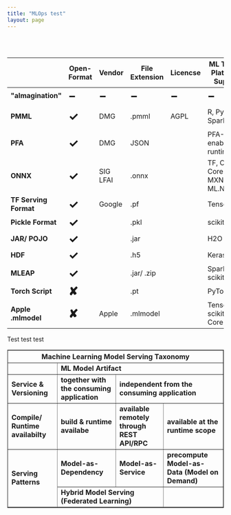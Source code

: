 ```yaml
---
title: "MLOps test"
layout: page
---
```


<html lang="en" dir="ltr">
  <head>
    <meta charset="utf-8">
    <title></title>
  </head>
  <body>
​
​
<div class="page-layout-xl--default">
  <table class="table table-striped">
    <thead>
      <tr>
      <th class="table-head" scope="col" style="width: 200px;"></th>
      <th class="table-head" scope="col">Open-Format</th>
      <th class="table-head" scope="col">Vendor</th>
      <th class="table-head" scope="col">File Extension</th>
      <th class="table-head" scope="col">Licencse</th>
      <th class="table-head" scope="col">ML Tools &amp; Platforms Support</th>
      <th class="table-head" scope="col">Human-readable</th>
      <th class="table-head" scope="col">Compression</th>
    </tr>
​
  </thead>
  <tbody>
    <tr>
      <td scope="row"><b>"almagination"</b></td>
      <td><b style="font-size: 20pt;">−</b></td>
      <td><b style="font-size: 20pt;">−</b></td>
      <td><b style="font-size: 20pt;">−</b></td>
      <td><b style="font-size: 20pt;">−</b></td>
      <td><b style="font-size: 20pt;">−</b></td>
      <td><b style="font-size: 20pt;">−</b></td>
      <td><b style="font-size: 20pt;">✓</b></td>
    </tr>
    <tr>
      <td scope="row"><b>PMML</b></td>
      <td><b style="font-size: 20pt;">✓</b></td>
      <td>DMG</td>
      <td>.pmml</td>
      <td>AGPL</td>
      <td>R, Python, Spark</td>
      <td><b style="font-size: 20pt;">✓</b> (XML)</td>
      <td><b style="font-size: 20pt;">✘</b></td>
    </tr>
    <tr>
      <td scope="row"><b>PFA</b></td>
      <td><b style="font-size: 20pt;">✓</b></td>
      <td>DMG</td>
      <td>JSON</td>
      <td></td>
      <td>PFA-enabled runtime</td>
      <td><b style="font-size: 20pt;">✓</b> (JSON)</td>
      <td><b style="font-size: 20pt;">✘</b></td>
    </tr>
    <tr>
      <td scope="row"><b>ONNX</b></td>
      <td><b style="font-size: 20pt;">✓</b></td>
      <td>SIG<br>LFAI<br></td>
      <td>.onnx</td>
      <td></td>
      <td>TF, CNTK, Core ML, MXNet, ML.NET</td>
      <td><b style="font-size: 20pt;">−</b></td>
      <td><b style="font-size: 20pt;">✓</b></td>
    </tr>
    <tr>
      <td scope="row"><b>TF Serving Format</b></td>
      <td><b style="font-size: 20pt;">✓</b></td>
      <td>Google</td>
      <td>.pf</td>
      <td></td>
      <td>Tensor Flow</td>
      <td><b style="font-size: 20pt;">✘</b></td>
      <td>g-zip</td>
    </tr>
    <tr>
      <td scope="row"><b>Pickle Format</b></td>
      <td><b style="font-size: 20pt;">✓</b></td>
      <td></td>
      <td>.pkl</td>
      <td></td>
      <td>scikit-learn</td>
      <td><b style="font-size: 20pt;">✘</b></td>
      <td>g-zip</td>
    </tr>
    <tr>
      <td scope="row"><b>JAR/ POJO</b></td>
      <td><b style="font-size: 20pt;">✓</b></td>
      <td></td>
      <td>.jar</td>
      <td></td>
      <td>H2O</td>
      <td><b style="font-size: 20pt;">✘</b></td>
      <td><b style="font-size: 20pt;">✓</b></td>
    </tr>
    <tr>
      <td scope="row"><b>HDF</b></td>
      <td><b style="font-size: 20pt;">✓</b></td>
      <td></td>
      <td>.h5</td>
      <td></td>
      <td>Keras</td>
      <td><b style="font-size: 20pt;">✘</b></td>
      <td><b style="font-size: 20pt;">✓</b></td>
    </tr>
    <tr>
      <td scope="row"><b>MLEAP</b></td>
      <td><b style="font-size: 20pt;">✓</b></td>
      <td></td>
      <td>.jar/ .zip</td>
      <td></td>
      <td>Spark, TF, scikit-learn</td>
      <td><b style="font-size: 20pt;">✘</b></td>
      <td>g-zip</td>
    </tr>
    <tr>
      <td scope="row"><b>Torch Script</b></td>
      <td><b style="font-size: 20pt;">✘</b></td>
      <td></td>
      <td>.pt</td>
      <td></td>
      <td>PyTorch</td>
      <td><b style="font-size: 20pt;">✘</b></td>
      <td><b style="font-size: 20pt;">✓</b></td>
    </tr>
    <tr>
      <td scope="row"><b>Apple .mlmodel</b></td>
      <td><b style="font-size: 20pt;">✘</b></td>
      <td>Apple</td>
      <td>.mlmodel</td>
      <td></td>
      <td>TensorFlow, scikit-learn, Core ML</td>
      <td><b style="font-size: 20pt;">−</b></td>
      <td><b style="font-size: 20pt;">✓</b></td>
    </tr>
    </tbody>
  </table>
</div>

Test test test

<div class="page-layout-xl--default">
      <table class="table table-striped" border="1">
      <thead>
        <tr>
          <th class="table-head" scope="col" colspan="4"> Machine Learning Model Serving Taxonomy</th>
        </tr>
      </thead>
      <tbody>
        <tr>
          <td>&nbsp;</td>
          <td scope="row" colspan="3"><b>ML Model Artifact</b></td>
        </tr>
        <tr>
          <td scope="row"><b>Service & Versioning</b></td>
          <td ><b>together with the consuming application</b></td>
          <td colspan="2"><b>independent from the consuming application</b></td>
        </tr>
        <tr>
          <td scope="row"><b>Compile/ Runtime availabilty</b></td>
          <td><b>build & runtime availabe</b></td>
          <td><b>available remotely through REST API/RPC</b></td>
          <td><b>available at the runtime scope</b></td>
        </tr>
        <tr>
          <td scope="row" rowspan="2"><b>Serving Patterns</b></td>
          <td><b>Model-as-Dependency</b></td>
          <td><b>Model-as-Service</b></td>
          <td><b>precompute Model-as-Data (Model on Demand)</b></td>
        </tr>
        <tr>
          <td scope="row" colspan="2"><b>Hybrid Model Serving (Federated Learning)</b></td>
          <td>&nbsp;</td>
        </tr>
      </tbody>
    </table>
  </div>

</body>
</html>


